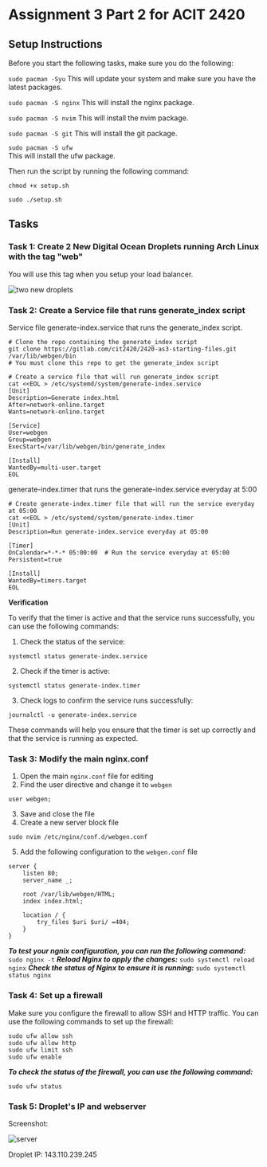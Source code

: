# Assignment 3 Part 2 for ACIT 2420

## Setup Instructions
Before you start the following tasks, make sure you do the following:

```sudo pacman -Syu```
This will update your system and make sure you have the latest packages.

```sudo pacman -S nginx```
This will install the nginx package.

```sudo pacman -S nvim```
This will install the nvim package.

```sudo pacman -S git```
This will install the git package.

```sudo pacman -S ufw```   
This will install the ufw package.

Then run the script by running the following command:

```chmod +x setup.sh```

```sudo ./setup.sh```

## Tasks
### Task 1: Create 2 New Digital Ocean Droplets running Arch Linux with the tag "web"

You will use this tag when you setup your load balancer.

![two new droplets](\assets\two-droplets.png)

### Task 2: Create a Service file that runs generate_index script

Service file generate-index.service that runs the generate_index script. 
```
# Clone the repo containing the generate_index script
git clone https://gitlab.com/cit2420/2420-as3-starting-files.git /var/lib/webgen/bin
# You must clone this repo to get the generate_index script

# Create a service file that will run generate_index script
cat <<EOL > /etc/systemd/system/generate-index.service
[Unit]
Description=Generate index.html
After=network-online.target
Wants=network-online.target

[Service]
User=webgen
Group=webgen
ExecStart=/var/lib/webgen/bin/generate_index

[Install]
WantedBy=multi-user.target
EOL
```

generate-index.timer that runs the generate-index.service everyday at 5:00
```
# Create generate-index.timer file that will run the service everyday at 05:00
cat <<EOL > /etc/systemd/system/generate-index.timer
[Unit]
Description=Run generate-index.service everyday at 05:00

[Timer]
OnCalendar=*-*-* 05:00:00  # Run the service everyday at 05:00
Persistent=true

[Install]
WantedBy=timers.target
EOL
```
**Verification**

To verify that the timer is active and that the service runs successfully, you can use the following commands:

1. Check the status of the service: 
```
systemctl status generate-index.service
```

2. Check if the timer is active: 
```
systemctl status generate-index.timer
```

3. Check logs to confirm the service runs successfully: 
```
journalctl -u generate-index.service
```

These commands will help you ensure that the timer is set up correctly and that the service is running as expected.
### Task 3: Modify the main nginx.conf 
1. Open the main `nginx.conf` file for editing
2. Find the user directive and change it to `webgen`
```
user webgen;
```
3. Save and close the file
4. Create a new server block file
```
sudo nvim /etc/nginx/conf.d/webgen.conf
```
5. Add the following configuration to the `webgen.conf` file
```
server {
    listen 80;
    server_name _;

    root /var/lib/webgen/HTML;
    index index.html;

    location / {
        try_files $uri $uri/ =404;
    }
}
```
***To test your ngnix configuration, you can run the following command:***
```sudo nginx -t```
***Reload Nginx to apply the changes:***
```sudo systemctl reload nginx```
***Check the status of Nginx to ensure it is running:***
```sudo systemctl status nginx```
### Task 4: Set up a firewall
Make sure you configure the firewall to allow SSH and HTTP traffic. You can use the following commands to set up the firewall:
```
sudo ufw allow ssh
sudo ufw allow http
sudo ufw limit ssh
sudo ufw enable
```

***To check the status of the firewall, you can use the following command:***
```
sudo ufw status
```

### Task 5: Droplet's IP and webserver 
Screenshot: 

![server](server.png)

Droplet IP: 143.110.239.245
